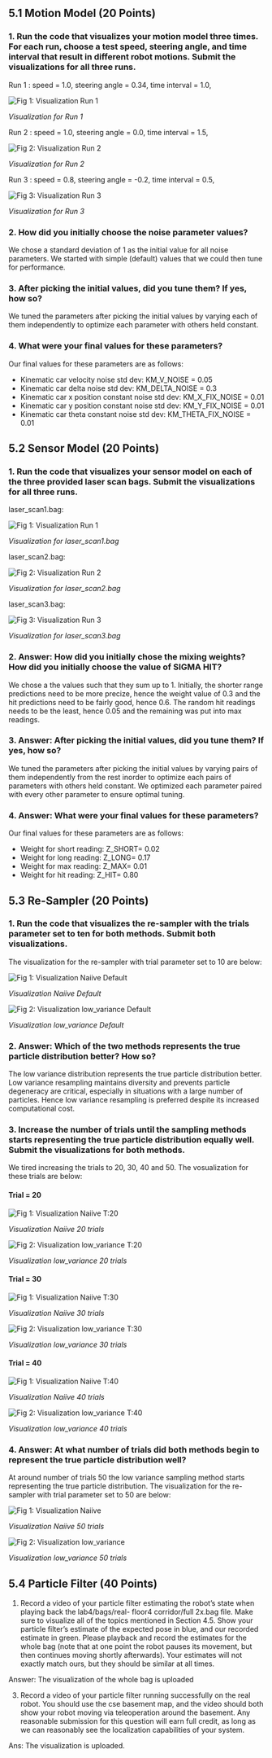 ## 5.1 Motion Model (20 Points)

### 1. Run the code that visualizes your motion model three times. For each run, choose a test speed, steering angle, and time interval that result in different robot motions. Submit the visualizations for all three runs.

Run 1 : speed = 1.0, steering angle = 0.34, time interval = 1.0,

![Fig 1: Visualization Run 1](writeup/Figure_MM1.png "Visualization for Run 1")

*Visualization for Run 1*


Run 2 : speed = 1.0, steering angle = 0.0, time interval = 1.5,

![Fig 2: Visualization Run 2](writeup/Figure_MM2.png "Visualization for Run 2")

*Visualization for Run 2*


Run 3 : speed = 0.8, steering angle = -0.2, time interval = 0.5,

![Fig 3: Visualization Run 3](writeup/Figure_MM3.png "Visualization for Run 3")

*Visualization for Run 3*


### 2. How did you initially choose the noise parameter values?

We chose a standard deviation of 1 as the initial value for all noise parameters. We started with simple (default) values that we could then tune for performance. 

### 3. After picking the initial values, did you tune them? If yes, how so?

We tuned the parameters after picking the initial values by varying each of them independently to optimize each parameter with others held constant.

### 4. What were your final values for these parameters?

Our final values for these parameters are as follows:
- Kinematic car velocity noise std dev: KM_V_NOISE = 0.05
- Kinematic car delta noise std dev: KM_DELTA_NOISE = 0.3
- Kinematic car x position constant noise std dev: KM_X_FIX_NOISE = 0.01
- Kinematic car y position constant noise std dev: KM_Y_FIX_NOISE = 0.01
- Kinematic car theta constant noise std dev: KM_THETA_FIX_NOISE = 0.01

## 5.2 Sensor Model (20 Points)

### 1. Run the code that visualizes your sensor model on each of the three provided laser scan bags. Submit the visualizations for all three runs.

laser_scan1.bag:

![Fig 1: Visualization Run 1](writeup/SM1.png "Visualization for laser_scan1.bag")

*Visualization for laser_scan1.bag*

laser_scan2.bag:

![Fig 2: Visualization Run 2](writeup/SM2.png "Visualization for laser_scan2.bag")

*Visualization for laser_scan2.bag*

laser_scan3.bag:

![Fig 3: Visualization Run 3](writeup/SM3.png "Visualization for laser_scan3.bag")

*Visualization for laser_scan3.bag*


### 2. Answer: How did you initially chose the mixing weights? How did you initially choose the value of SIGMA HIT?

We chose a the values such that they sum up to 1.  Initially, the shorter range predictions need to be more precize, hence the weight value of 0.3 and the hit predictions need to be fairly good, hence 0.6. The random hit readings needs to be the least, hence 0.05 and the remaining was put into max readings.

### 3. Answer: After picking the initial values, did you tune them? If yes, how so?

We tuned the parameters after picking the initial values by varying pairs of them independently from the rest inorder to optimize each pairs of parameters with others held constant. We optimized each parameter paired with every other parameter to ensure optimal tuning.

### 4. Answer: What were your final values for these parameters?

Our final values for these parameters are as follows:
- Weight for short reading: Z_SHORT=  0.02
- Weight for long reading: Z_LONG=  0.17
- Weight for max reading: Z_MAX=  0.01
- Weight for hit reading: Z_HIT=  0.80

## 5.3 Re-Sampler (20 Points)

### 1. Run the code that visualizes the re-sampler with the trials parameter set to ten for both methods. Submit both visualizations.

The visualization for the re-sampler with trial parameter set to 10 are below:

![Fig 1: Visualization Naiive Default](writeup/resample_naiive_10.png "Visualization Naiive Default")

*Visualization Naiive Default*

![Fig 2: Visualization low_variance Default](writeup/resample_low_variance_10.png "Visualization low_variance Default")

*Visualization low_variance Default*

### 2. Answer: Which of the two methods represents the true particle distribution better? How so?

The low variance distribution represents the true particle distribution better. Low variance resampling maintains diversity and prevents particle degeneracy are critical, especially in situations with a large number of particles. Hence low variance resampling is preferred despite its increased computational cost.


### 3. Increase the number of trials until the sampling methods starts representing the true particle distribution equally well. Submit the visualizations for both methods.

We tired increasing the trials to 20, 30, 40 and 50. The vosualization for these trials are below:

#### Trial = 20

![Fig 1: Visualization Naiive T:20](writeup/resample_naiive_20.png "Visualization Naiive Default")

*Visualization Naiive 20 trials*

![Fig 2: Visualization low_variance T:20](writeup/resample_low_variance_20.png "Visualization low_variance Default")

*Visualization low_variance 20 trials*

#### Trial = 30

![Fig 1: Visualization Naiive T:30](writeup/resample_naiive_30.png "Visualization Naiive Default")

*Visualization Naiive 30 trials*

![Fig 2: Visualization low_variance T:30](writeup/resample_low_variance_30.png "Visualization low_variance Default")

*Visualization low_variance 30 trials*

#### Trial = 40

![Fig 1: Visualization Naiive T:40](writeup/resample_naiive_40.png "Visualization Naiive Default")

*Visualization Naiive 40 trials*

![Fig 2: Visualization low_variance T:40](writeup/resample_low_variance_40.png "Visualization low_variance Default")

*Visualization low_variance 40 trials*

### 4. Answer: At what number of trials did both methods begin to represent the true particle distribution well?

At around number of trials 50 the low variance sampling method starts representing the true particle distribution. The visualization for the re-sampler with trial parameter set to 50 are below:

![Fig 1: Visualization Naiive](writeup/resample_naiive_50.png "Visualization Naiive")

*Visualization Naiive 50 trials*

![Fig 2: Visualization low_variance](writeup/resample_low_variance_50.png "Visualization low_variance")

*Visualization low_variance 50 trials*

## 5.4 Particle Filter (40 Points)

1. Record a video of your particle filter estimating the robot’s state when playing back the lab4/bags/real-
floor4 corridor/full 2x.bag file. Make sure to visualize all of the topics mentioned in Section 4.5.
Show your particle filter’s estimate of the expected pose in blue, and our recorded estimate in
green. Please playback and record the estimates for the whole bag (note that at one point the robot
pauses its movement, but then continues moving shortly afterwards). Your estimates will not exactly
match ours, but they should be similar at all times.

Answer: The visualization of the whole bag is uploaded

3. Record a video of your particle filter running successfully on the real robot. You should use the
cse basement map, and the video should both show your robot moving via teleoperation around the
basement. Any reasonable submission for this question will earn full credit, as long as we can reasonably
see the localization capabilities of your system.

Ans: The visualization is uploaded. 
